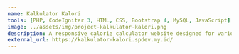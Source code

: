 ```yaml
---
name: Kalkulator Kalori
tools: [PHP, CodeIgniter 3, HTML, CSS, Bootstrap 4, MySQL, JavaScript]
image: ../assets/img/project-kalkulator-kalori.png
description: A responsive calorie calculator website designed for various devices.
external_url: https://kalkulator-kalori.spdev.my.id/
---
```

